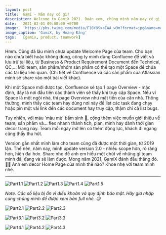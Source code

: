 ```yaml
---
layout: post
title:  Gami - Năm nay có gì?
description: Welcome to GamiX 2021. Đoán xem, chúng mình năm nay có gì hot!
date:   2021-02-01 09:00:00 +0700
image:  'https://pbs.twimg.com/media/F10Y8SxaIAA_w3m?format=jpg&name=medium'
image_caption: 'GamiX, by Hoàng Đăng'
tags:   [gamix, product, teamwork]
---
```


Hmm. Cũng đã lâu mình chưa update Welcome Page của team. Cho bạn nào chưa biết hoặc không dùng, công ty mình dùng Confluene để viết và lưu trữ tài liệu, từ Business & Product Requirement Document đến Technical, QC,... Mỗi team, sản phẩm/nhóm sản phẩm có thể tạo một Space để chứa các tài liệu liên quan. (Chi tiết về Confluence và các sản phẩm của Atlassian mình sẽ share vào một bài viết khác).

Khi một Space mới được tạo, Confluence sẽ tạo 1 page Overview - mặc định, đây là nơi đầu tiên các thành viên sẽ thấy khi truy cập Space. Nếu ví Space là một ngôi nhà, thì page Overview như mặt tiền của căn nhà. Thông thường, mình thấy các team hay dùng nơi này để list các task đang chạy hoặc pin một vài link đến các document hay truy cập, thậm chí cả list bugs.

Tuy nhiên, với máu 'màu mè' bẩm sinh 🤣, cộng thêm việc muốn giới thiệu về team, sản phẩm và... flex nhanh thành tích, plan, mình hay dành thời gian decor trang này. Team mỗi ngày mở lên có thêm động lực, khách đi ngang cũng thấy thu hút. 

Version gần nhất mình làm cho team cũng đã được một thời gian, từ 2019 lận. Thế nên, năm nay, mình update version 2.0 - nhiều scope hơn, rõ ràng hơn, hiện đại hơn. Share nhẹ để anh em hiểu một chút về những gì team mình đã, đang và sẽ làm được. Mong năm 2021, GamiX đánh đâu thắng đó. 💪🏻 Anh em decor Home Page của mình thế nào? Khoe nhẹ với team mình nhé.

___

![Part1.1](https://pbs.twimg.com/media/F10Y4_haMAAOL71?format=jpg&name=medium)
![Part1.2](https://pbs.twimg.com/media/F10Y_bvaEAUv-80?format=png&name=medium)
![Part1.3](https://pbs.twimg.com/media/F10ZAkPaQAEFZND?format=jpg&name=medium)
![Part1.4](https://pbs.twimg.com/media/F10ZFLxacAAeDgt?format=jpg&name=medium)
![Part1.5](https://pbs.twimg.com/media/F10bDtxacAAjgBJ?format=jpg&name=medium)

*Note. Các số liệu bị ẩn vì điều khoản và quy định bảo mật. Hãy gia nhập cùng chúng mình để được xem bản full nhé. 😉*


![Part2.1](https://pbs.twimg.com/media/F10ZIEzaQAA23J_?format=jpg&name=medium)
![Part2.2](https://pbs.twimg.com/media/F10ZPMBaAAA2Jkc?format=jpg&name=medium)
![Part2.3](https://pbs.twimg.com/media/F10ZR2raIAAsiPM?format=jpg&name=medium)


![Part3.1](https://pbs.twimg.com/media/F10ZUXZaQAAMaVX?format=jpg&name=medium)
![Part3.2](https://pbs.twimg.com/media/F10ZVh_aMAAVv1w?format=jpg&name=medium)
![Part3.3](https://pbs.twimg.com/media/F10ZWsvaIAECVc3?format=jpg&name=medium)


![Part4.1](https://pbs.twimg.com/media/F10ZXvnaEAAdSz3?format=jpg&name=medium)
![Part4.2](https://pbs.twimg.com/media/F10Za-baQAArU6K?format=jpg&name=medium)
![Part4.3](https://pbs.twimg.com/media/F10ZcEFaEAE02H0?format=jpg&name=medium)


